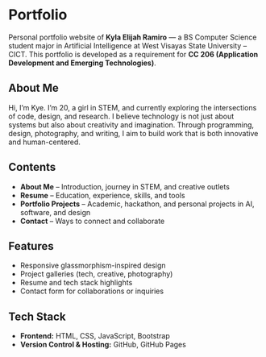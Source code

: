 # Portfolio  

Personal portfolio website of **Kyla Elijah Ramiro** — a BS Computer Science student major in Artificial Intelligence at West Visayas State University – CICT. This portfolio is developed as a requirement for **CC 206 (Application Development and Emerging Technologies)**.  

## About Me  
Hi, I’m Kye. I’m 20, a girl in STEM, and currently exploring the intersections of code, design, and research. I believe technology is not just about systems but also about creativity and imagination. Through programming, design, photography, and writing, I aim to build work that is both innovative and human-centered.  

## Contents  
- **About Me** – Introduction, journey in STEM, and creative outlets  
- **Resume** – Education, experience, skills, and tools  
- **Portfolio Projects** – Academic, hackathon, and personal projects in AI, software, and design  
- **Contact** – Ways to connect and collaborate  

## Features  
- Responsive glassmorphism-inspired design  
- Project galleries (tech, creative, photography)  
- Resume and tech stack highlights  
- Contact form for collaborations or inquiries  

## Tech Stack  
- **Frontend:** HTML, CSS, JavaScript, Bootstrap  
- **Version Control & Hosting:** GitHub, GitHub Pages  
